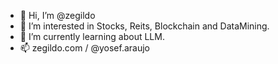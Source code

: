 - 👋 Hi, I’m @zegildo
- 👀 I’m interested in Stocks, Reits, Blockchain and DataMining.
- 🌱 I’m currently learning about LLM. 
- 📫 zegildo.com / @yosef.araujo
